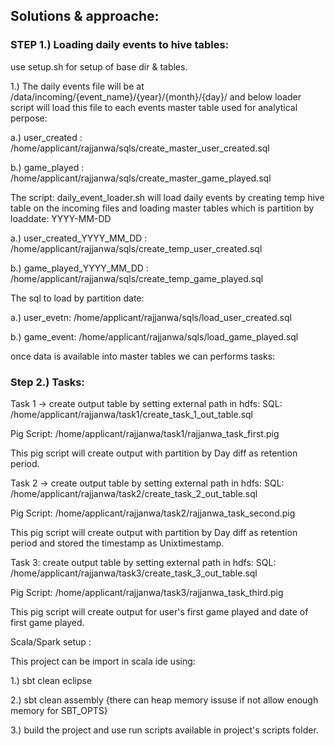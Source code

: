## Solutions & approache:


### STEP 1.) Loading daily events to hive tables:

use setup.sh for setup of base dir  & tables.

1.) The daily events file will be at /data/incoming/{event_name}/{year}/{month}/{day}/ and below loader script will load this file to each events 
master table used for analytical perpose:

 a.) user_created : /home/applicant/rajjanwa/sqls/create_master_user_created.sql

 b.) game_played :  /home/applicant/rajjanwa/sqls/create_master_game_played.sql


The script: daily_event_loader.sh will load daily events by creating temp hive table on the incoming files and loading master tables which is partition by loaddate: YYYY-MM-DD 

 a.) user_created_YYYY_MM_DD : /home/applicant/rajjanwa/sqls/create_temp_user_created.sql 
 
 b.) game_played_YYYY_MM_DD :  /home/applicant/rajjanwa/sqls/create_temp_game_played.sql

The sql to load by partition date:

a.) user_evetn: /home/applicant/rajjanwa/sqls/load_user_created.sql

b.) game_event: /home/applicant/rajjanwa/sqls/load_game_played.sql


once data is available into master tables we can performs tasks:

### Step 2.) Tasks:

Task 1 ->
create output table by setting external path in hdfs:
SQL: /home/applicant/rajjanwa/task1/create_task_1_out_table.sql

Pig Script: /home/applicant/rajjanwa/task1/rajjanwa_task_first.pig

This pig script will create output with partition by Day diff as retention period.


Task 2 ->
create output table by setting external path in hdfs:
SQL: /home/applicant/rajjanwa/task2/create_task_2_out_table.sql

Pig Script: /home/applicant/rajjanwa/task2/rajjanwa_task_second.pig

This pig script will create output with partition by Day diff as retention period and stored the timestamp as Unixtimestamp.

Task 3:
create output table by setting external path in hdfs:
SQL: /home/applicant/rajjanwa/task3/create_task_3_out_table.sql

Pig Script: /home/applicant/rajjanwa/task3/rajjanwa_task_third.pig

This pig script will create output for user's first game played and date of first game played.

Scala/Spark setup :

This project can be import in scala ide using:

1.) sbt clean eclipse

2.) sbt clean assembly {there can heap memory issuse if not allow enough memory for SBT_OPTS}

3.) build the project and use run scripts available in project's scripts folder.
